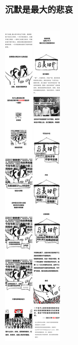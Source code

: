 # 沉默是最大的悲哀
<br>

![image](https://github.com/qlrrforever/BIFT-is-not-bitch/blob/master/%E7%94%BB%E6%9D%BF%207m-100.jpg)
![image](https://github.com/qlrrforever/BIFT-is-not-bitch/blob/master/%E7%94%BB%E6%9D%BF%2014-100.jpg)

